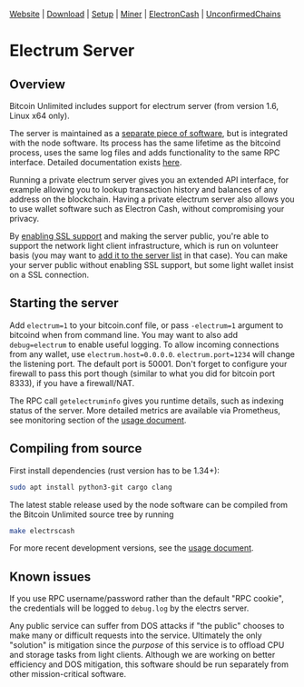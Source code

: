 [Website](https://www.bitcoinunlimited.info)  | [Download](https://www.bitcoinunlimited.info/download) | [Setup](../README.md)   |   [Miner](miner.md)  |  [ElectronCash](bu-electrum-integration.md)  |  [UnconfirmedChains](unconfirmedTxChainLimits.md)

# Electrum Server

## Overview

Bitcoin Unlimited includes support for electrum server (from version 1.6, Linux x64 only).

The server is maintained as a [separate piece of software](https://github.com/BitcoinUnlimited/ElectrsCash), but is integrated with the node software. Its process has the same lifetime as the bitcoind process, uses the same log files and adds functionality to the same RPC interface.  Detailed documentation exists [here](https://github.com/BitcoinUnlimited/ElectrsCash/blob/master/doc/usage.md).

Running a private electrum server gives you an extended API interface, for example allowing you to lookup transaction history and balances of any address on the blockchain. Having a private electrum server also allows you to use wallet software such as Electron Cash, without compromising your privacy.

By [enabling SSL support](https://github.com/BitcoinUnlimited/ElectrsCash/blob/master/doc/usage.md) and making the server public, you're able to support the network light client infrastructure, which is run on volunteer basis (you may want to [add it to the server list](https://github.com/Electron-Cash/Electron-Cash/blob/master/lib/servers.json) in that case).  You can make your server public without enabling SSL support, but some light wallet insist on a SSL connection.

## Starting the server

Add `electrum=1` to your bitcoin.conf file, or pass `-electrum=1` argument to bitcoind when from command line. You may want to also add `debug=electrum` to enable useful logging.
To allow incoming connections from any wallet, use `electrum.host=0.0.0.0`.  `electrum.port=1234` will change the listening port.  The default port is 50001.  Don't forget to configure your firewall to pass this port though (similar to what you did for bitcoin port 8333), if you have a firewall/NAT.


The RPC call `getelectruminfo` gives you runtime details, such as indexing status of the server. More detailed metrics are available via Prometheus, see monitoring section of the [usage document](https://github.com/BitcoinUnlimited/ElectrsCash/blob/master/doc/usage.md).

## Compiling from source

First install dependencies (rust version has to be 1.34+):

```sh
sudo apt install python3-git cargo clang
```

The latest stable release used by the node software can be compiled from the Bitcoin Unlimited source tree by running

```sh
make electrscash
```

For more recent development versions, see the [usage document](https://github.com/BitcoinUnlimited/ElectrsCash/blob/master/doc/usage.md).

## Known issues

If you use RPC username/password rather than the default "RPC cookie", the credentials will be logged to `debug.log` by the electrs server.

Any public service can suffer from DOS attacks if "the public" chooses to make many or difficult requests into the service.  Ultimately the only "solution" is mitigation since the *purpose* of this service is to offload CPU and storage tasks from light clients.  Although we are working on better efficiency and DOS mitigation, this software should be run separately from other mission-critical software.
